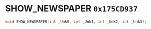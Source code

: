 # SHOW_NEWSPAPER `0x175CD937`

```cpp
void SHOW_NEWSPAPER(int _Unk0, int _Unk1, int _Unk2, int _Unk3);
```